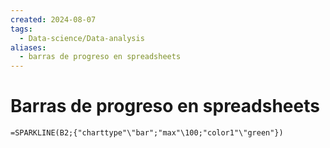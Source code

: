 ```yaml
---
created: 2024-08-07
tags:
  - Data-science/Data-analysis
aliases:
  - barras de progreso en spreadsheets
---
```

# Barras de progreso en spreadsheets
```VB
=SPARKLINE(B2;{"charttype"\"bar";"max"\100;"color1"\"green"})
```

